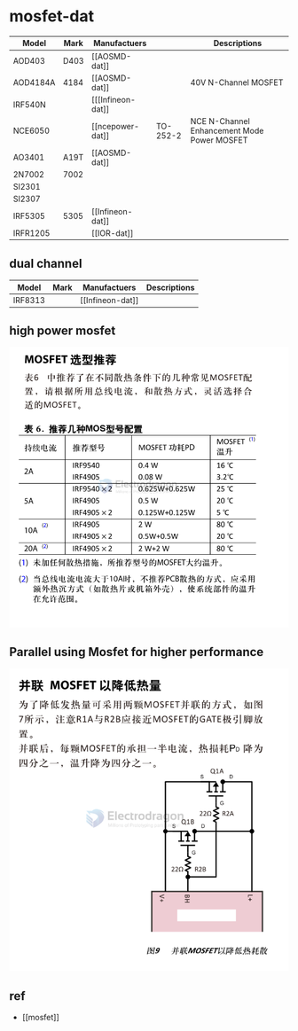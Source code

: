
# mosfet-dat


| Model    | Mark | Manufactuers      |          | Descriptions                                |
| -------- | ---- | ----------------- | -------- | ------------------------------------------- |
| AOD403   | D403 | [[AOSMD-dat]]     |          |                                             |
| AOD4184A | 4184 | [[AOSMD-dat]]     |          | 40V N-Channel MOSFET                        |
| IRF540N  |      | [[[Infineon-dat]] |          |                                             |
| NCE6050  |      | [[ncepower-dat]]  | TO-252-2 | NCE N-Channel Enhancement Mode Power MOSFET |
| AO3401   | A19T | [[AOSMD-dat]]     |          |                                             |
| 2N7002   | 7002 |                   |          |                                             |
| SI2301   |      |                   |          |                                             |
| SI2307   |      |                   |          |                                             |
| IRF5305  | 5305 | [[Infineon-dat]]  |          |
| IRFR1205 |      | [[IOR-dat]]       |          |


## dual channel 

| Model   | Mark | Manufactuers     | Descriptions |
| ------- | ---- | ---------------- | ------------ |
| IRF8313 |      | [[Infineon-dat]] |


## high power mosfet 

![](2024-08-28-14-43-36.png)

## Parallel using Mosfet for higher performance 

![](2024-08-28-14-44-40.png)


## ref 

- [[mosfet]]